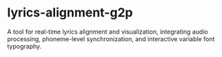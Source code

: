 # lyrics-alignment-g2p
A tool for real-time lyrics alignment and visualization, integrating audio processing, phoneme-level synchronization, and interactive variable font typography.
